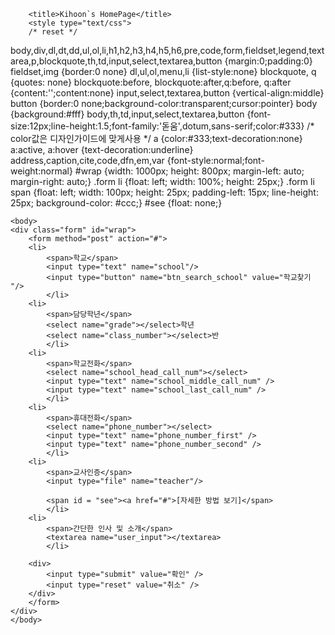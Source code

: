 <!DOCTYPE html>

<html>
	<head>
		<meta charset="utf-8"/>

		<title>Kihoon`s HomePage</title>
		<style type="text/css">
		/* reset */
body,div,dl,dt,dd,ul,ol,li,h1,h2,h3,h4,h5,h6,pre,code,form,fieldset,legend,textarea,p,blockquote,th,td,input,select,textarea,button {margin:0;padding:0}
fieldset,img {border:0 none}
dl,ul,ol,menu,li {list-style:none}
blockquote, q {quotes: none}
blockquote:before, blockquote:after,q:before, q:after {content:'';content:none}
input,select,textarea,button {vertical-align:middle}
button {border:0 none;background-color:transparent;cursor:pointer}
body {background:#fff}
body,th,td,input,select,textarea,button {font-size:12px;line-height:1.5;font-family:'돋움',dotum,sans-serif;color:#333} /* color값은 디자인가이드에 맞게사용 */
a {color:#333;text-decoration:none}
a:active, a:hover {text-decoration:underline}
address,caption,cite,code,dfn,em,var {font-style:normal;font-weight:normal}
#wrap {width: 1000px; height: 800px; margin-left: auto;
			margin-right: auto;}
            .form li {float:  left; width: 100%; height: 25px;}
			.form li span {float: left; width: 100px; height:  25px; padding-left: 15px; line-height: 25px; background-color:  #ccc;}
			#see {float: none;}
		</style>
	</head>

	<body>
	<div class="form" id="wrap">
		<form method="post" action="#">
		<li>
			<span>학교</span>
			<input type="text" name="school"/>
			<input type="button" name="btn_search_school" value="학교찾기 "/>
			</li>
		<li>
			<span>담당학년</span>
			<select name="grade"></select>학년
			<select name="class_number"></select>반
			</li>
		<li>
			<span>학교전화</span>
			<select name="school_head_call_num"></select>
			<input type="text" name="school_middle_call_num" />
			<input type="text" name="school_last_call_num" />
			</li>
		<li>
			<span>휴대전화</span>
			<select name="phone_number"></select>
			<input type="text" name="phone_number_first" />
			<input type="text" name="phone_number_second" />
			</li>
		<li>
			<span>교사인증</span>
			<input type="file" name="teacher"/>

			<span id = "see"><a href="#">[자세한 방법 보기]</span>
			</li>
		<li>
			<span>간단한 인사 및 소개</span>
			<textarea name="user_input"></textarea>
			</li>

		<div>
			<input type="submit" value="확인" />
			<input type="reset" value="취소" />
		</div>
		</form>
	</div>
	</body>
</html>
